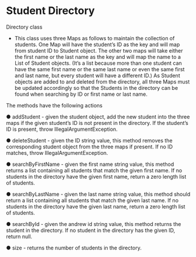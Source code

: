 # Student Directory


Directory class 

- This class uses three Maps as follows to maintain the collection of students. One Map
will have the student’s ID as the key and will map from student ID to Student object. The other
two maps will take either the first name or the last name as the key and will map the name to a List of
Student objects. (It’s a list because more than one student can have the same first name or the same
last name or even the same first and last name, but every student will have a different ID.)
As Student objects are added to and deleted from the directory, all three Maps must be updated
accordingly so that the Students in the directory can be found when searching by ID or first
name or last name.


The methods have the following actions

● addStudent - given the student object, add the new student into the three maps if the given
student’s ID is not present in the directory. If the student’s ID is present, throw
IllegalArgumentException.

● deleteStudent - given the ID string value, this method removes the
corresponding student object from the three maps if present. If no ID matches, throw
IllegalArgumentException.

● searchByFirstName - given the first name string value, this method returns a list
containing all students that match the given first name. If no students in the directory have the
given first name, return a zero length list of students.

● searchByLastName - given the last name string value, this method should return a list containing
all students that match the given last name. If no students in the directory have the given last
name, return a zero length list of students.

● searchById - given the andrew id string value, this method returns the student in
the directory. If no student in the directory has the given ID, return null.

● size - returns the number of students in the directory.
